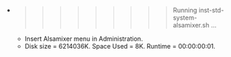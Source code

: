 * >>>>>>>>> Running inst-std-system-alsamixer.sh ...
  * Insert Alsamixer menu in Administration.
  * Disk size = 6214036K. Space Used = 8K. Runtime = 00:00:00:01.
